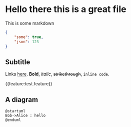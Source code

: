 # Hello there this is a great file

This is some markdown

```json
{
    "some": true,
    "json": 123
}
```

## Subtitle

Links [here](https://www.google.com). **Bold**, _italic_, ~~strikethrough~~, `inline code`.

{{feature:test.feature}}

## A diagram

```puml
@startuml
Bob->Alice : hello
@enduml
```
